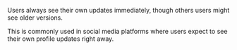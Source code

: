Users always see their own updates immediately, though others users might see older versions.

This is commonly used in social media platforms where users expect to see their own profile updates right away.

